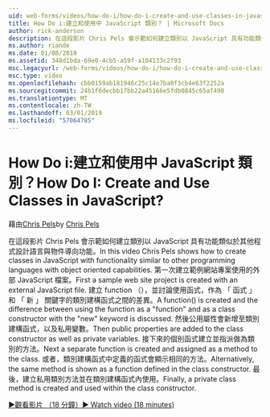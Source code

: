 ```yaml
---
uid: web-forms/videos/how-do-i/how-do-i-create-and-use-classes-in-javascript
title: How Do i:建立和使用中 JavaScript 類別？ | Microsoft Docs
author: rick-anderson
description: 在這段影片 Chris Pels 會示範如何建立類別以 JavaScript 具有功能類似於其他程式設計語言與物件導向 capabilitie...
ms.author: riande
ms.date: 01/08/2010
ms.assetid: 348d1bda-69e0-4cb5-a59f-a104133c2f93
msc.legacyurl: /web-forms/videos/how-do-i/how-do-i-create-and-use-classes-in-javascript
msc.type: video
ms.openlocfilehash: cbb0159ab181946c25c14e7ba0f3cb4e63f2252a
ms.sourcegitcommit: 24b1f6decbb17bb22a45166e5fdb0845c65af498
ms.translationtype: MT
ms.contentlocale: zh-TW
ms.lasthandoff: 03/01/2019
ms.locfileid: "57064785"
---
```

<a name="how-do-i-create-and-use-classes-in-javascript"></a><span data-ttu-id="112fa-104">How Do i:建立和使用中 JavaScript 類別？</span><span class="sxs-lookup"><span data-stu-id="112fa-104">How Do I: Create and Use Classes in JavaScript?</span></span>
====================
<span data-ttu-id="112fa-105">藉由[Chris Pels](https://twitter.com/chrispels)</span><span class="sxs-lookup"><span data-stu-id="112fa-105">by [Chris Pels](https://twitter.com/chrispels)</span></span>

<span data-ttu-id="112fa-106">在這段影片 Chris Pels 會示範如何建立類別以 JavaScript 具有功能類似於其他程式設計語言與物件導向功能。</span><span class="sxs-lookup"><span data-stu-id="112fa-106">In this video Chris Pels shows how to create classes in JavaScript with functionality similar to other programming languages with object oriented capabilities.</span></span> <span data-ttu-id="112fa-107">第一次建立範例網站專案使用的外部 JavaScript 檔案。</span><span class="sxs-lookup"><span data-stu-id="112fa-107">First a sample web site project is created with an external JavaScript file.</span></span> <span data-ttu-id="112fa-108">建立 function （），並討論使用函式，作為 「 函式 」 和 「 新 」 關鍵字的類別建構函式之間的差異。</span><span class="sxs-lookup"><span data-stu-id="112fa-108">A function() is created and the difference between using the function as a "function" and as a class constructor with the "new" keyword is discussed.</span></span> <span data-ttu-id="112fa-109">然後公用屬性會新增至類別建構函式，以及私用變數。</span><span class="sxs-lookup"><span data-stu-id="112fa-109">Then public properties are added to the class constructor as well as private variables.</span></span> <span data-ttu-id="112fa-110">接下來的個別函式建立並指派做為類別的方法。</span><span class="sxs-lookup"><span data-stu-id="112fa-110">Next a separate function is created and assigned as a method to the class.</span></span> <span data-ttu-id="112fa-111">或者，類別建構函式中定義的函式會顯示相同的方法。</span><span class="sxs-lookup"><span data-stu-id="112fa-111">Alternatively, the same method is shown as a function defined in the class constructor.</span></span> <span data-ttu-id="112fa-112">最後，建立私用類別方法並在類別建構函式內使用。</span><span class="sxs-lookup"><span data-stu-id="112fa-112">Finally, a private class method is created and used within the class constructor.</span></span>

[<span data-ttu-id="112fa-113">&#9654;觀看影片 （18 分鐘）</span><span class="sxs-lookup"><span data-stu-id="112fa-113">&#9654; Watch video (18 minutes)</span></span>](https://channel9.msdn.com/Blogs/ASP-NET-Site-Videos/how-do-i-create-and-use-classes-in-javascript)
